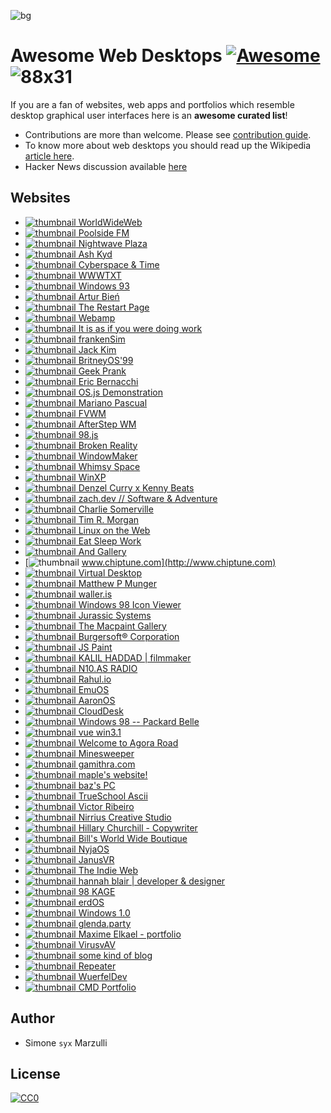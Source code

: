 ![bg](header.png)

# Awesome Web Desktops [![Awesome](https://cdn.rawgit.com/sindresorhus/awesome/d7305f38d29fed78fa85652e3a63e154dd8e8829/media/badge.svg)](https://github.com/sindresorhus/awesome) ![88x31](88x31.gif)

If you are a fan of websites, web apps and portfolios which resemble desktop graphical user interfaces here is an **awesome curated list**!

- Contributions are more than welcome. Please see [contribution guide](contributing.md).
- To know more about web desktops you should read up the Wikipedia [article here](https://en.wikipedia.org/wiki/Web_desktop).
- Hacker News discussion available [here](https://news.ycombinator.com/item?id=23734093)


## Websites

* [![thumbnail](https://s2.googleusercontent.com/s2/favicons?domain_url=https://worldwideweb.cern.ch/browser) WorldWideWeb](https://worldwideweb.cern.ch/browser)
* [![thumbnail](https://s2.googleusercontent.com/s2/favicons?domain_url=https://poolside.fm) Poolside FM](https://poolside.fm)
* [![thumbnail](https://s2.googleusercontent.com/s2/favicons?domain_url=https://plaza.one) Nightwave Plaza](https://plaza.one)
* [![thumbnail](https://s2.googleusercontent.com/s2/favicons?domain_url=https://ash.ms) Ash Kyd](https://ash.ms)
* [![thumbnail](https://s2.googleusercontent.com/s2/favicons?domain_url=http://cyberspaceandtime.com/Gaano9Y6KAU.video+related) Cyberspace & Time](http://cyberspaceandtime.com/Gaano9Y6KAU.video+related)
* [![thumbnail](https://s2.googleusercontent.com/s2/favicons?domain_url=https://wwwtxt.org/about) WWWTXT](https://wwwtxt.org/about)
* [![thumbnail](https://s2.googleusercontent.com/s2/favicons?domain_url=https://www.windows93.net) Windows 93](https://www.windows93.net)
* [![thumbnail](https://s2.googleusercontent.com/s2/favicons?domain_url=https://www.expensive.toys) Artur Bień](https://www.expensive.toys)
* [![thumbnail](https://s2.googleusercontent.com/s2/favicons?domain_url=http://www.therestartpage.com) The Restart Page](http://www.therestartpage.com)
* [![thumbnail](https://s2.googleusercontent.com/s2/favicons?domain_url=https://webamp.org) Webamp](https://webamp.org)
* [![thumbnail](https://s2.googleusercontent.com/s2/favicons?domain_url=https://pippinbarr.github.io/itisasifyouweredoingwork) It is as if you were doing work](https://pippinbarr.github.io/itisasifyouweredoingwork)
* [![thumbnail](https://s2.googleusercontent.com/s2/favicons?domain_url=https://frankensim.animade.tv) frankenSim](https://frankensim.animade.tv)
* [![thumbnail](https://s2.googleusercontent.com/s2/favicons?domain_url=https://www.jackk.im) Jack Kim](https://www.jackk.im)
* [![thumbnail](https://s2.googleusercontent.com/s2/favicons?domain_url=https://www.itsbritneybot.com) BritneyOS'99](https://www.itsbritneybot.com)
* [![thumbnail](https://s2.googleusercontent.com/s2/favicons?domain_url=https://geekprank.com) Geek Prank](https://geekprank.com)
* [![thumbnail](https://s2.googleusercontent.com/s2/favicons?domain_url=http://eeerik.com) Eric Bernacchi](http://eeerik.com)
* [![thumbnail](https://s2.googleusercontent.com/s2/favicons?domain_url=https://demo.os-js.org) OS.js Demonstration](https://demo.os-js.org)
* [![thumbnail](https://s2.googleusercontent.com/s2/favicons?domain_url=http://www.marianopascual.me) Mariano Pascual](http://www.marianopascual.me)
* [![thumbnail](https://s2.googleusercontent.com/s2/favicons?domain_url=http://www.fvwm.org) FVWM](http://www.fvwm.org)
* [![thumbnail](https://s2.googleusercontent.com/s2/favicons?domain_url=http://www.afterstep.org) AfterStep WM](http://www.afterstep.org)
* [![thumbnail](https://s2.googleusercontent.com/s2/favicons?domain_url=https://98.js.org) 98.js](https://98.js.org)
* [![thumbnail](https://s2.googleusercontent.com/s2/favicons?domain_url=https://brokenrealitygame.tumblr.com) Broken Reality](https://brokenrealitygame.tumblr.com)
* [![thumbnail](https://s2.googleusercontent.com/s2/favicons?domain_url=https://www.windowmaker.org) WindowMaker](https://www.windowmaker.org)
* [![thumbnail](https://s2.googleusercontent.com/s2/favicons?domain_url=https://whimsy.space) Whimsy Space](https://whimsy.space)
* [![thumbnail](https://s2.googleusercontent.com/s2/favicons?domain_url=https://winxp.now.sh) WinXP](https://winxp.now.sh)
* [![thumbnail](https://s2.googleusercontent.com/s2/favicons?domain_url=https://ultimatedenzelcurry.com) Denzel Curry x Kenny Beats](https://ultimatedenzelcurry.com)
* [![thumbnail](https://s2.googleusercontent.com/s2/favicons?domain_url=https://zach.dev) zach.dev // Software & Adventure](https://zach.dev)
* [![thumbnail](https://s2.googleusercontent.com/s2/favicons?domain_url=https://charlie.bz) Charlie Somerville](https://charlie.bz)
* [![thumbnail](https://s2.googleusercontent.com/s2/favicons?domain_url=https://timmorgan.org) Tim R. Morgan](https://timmorgan.org)
* [![thumbnail](https://s2.googleusercontent.com/s2/favicons?domain_url=https://dev.lotw.xyz/desk.os) Linux on the Web](https://dev.lotw.xyz/desk.os)
* [![thumbnail](https://s2.googleusercontent.com/s2/favicons?domain_url=https://www.eatsleepwork.com) Eat Sleep Work](https://www.eatsleepwork.com)
* [![thumbnail](https://s2.googleusercontent.com/s2/favicons?domain_url=https://andgallery.art) And Gallery](https://andgallery.art)
* [![thumbnail](https://s2.googleusercontent.com/s2/favicons?domain_url=http://www.chiptune.com) www.chiptune.com](http://www.chiptune.com)
* [![thumbnail](https://s2.googleusercontent.com/s2/favicons?domain_url=http://www.virtualdesktop.org) Virtual Desktop](http://www.virtualdesktop.org)
* [![thumbnail](https://s2.googleusercontent.com/s2/favicons?domain_url=https://www.matthewpmunger.com) Matthew P Munger](https://www.matthewpmunger.com)
* [![thumbnail](https://s2.googleusercontent.com/s2/favicons?domain_url=https://waller.is) waller.is](https://waller.is)
* [![thumbnail](https://s2.googleusercontent.com/s2/favicons?domain_url=https://win98icons.alexmeub.com) Windows 98 Icon Viewer](https://win98icons.alexmeub.com)
* [![thumbnail](https://s2.googleusercontent.com/s2/favicons?domain_url=https://jurassicsystems.com) Jurassic Systems](https://jurassicsystems.com)
* [![thumbnail](https://s2.googleusercontent.com/s2/favicons?domain_url=http://www.macpaint.org) The Macpaint Gallery](http://www.macpaint.org)
* [![thumbnail](https://s2.googleusercontent.com/s2/favicons?domain_url=https://www.burgersoft.co) Burgersoft® Corporation](https://www.burgersoft.co)
* [![thumbnail](https://s2.googleusercontent.com/s2/favicons?domain_url=https://jspaint.app) JS Paint](https://jspaint.app)
* [![thumbnail](https://s2.googleusercontent.com/s2/favicons?domain_url=https://kalilhaddad.com) KALIL HADDAD | filmmaker](https://kalilhaddad.com)
* [![thumbnail](https://s2.googleusercontent.com/s2/favicons?domain_url=http://n10.as) N10.AS RADIO](http://www.n10.as)
* [![thumbnail](https://s2.googleusercontent.com/s2/favicons?domain_url=https://rahul.io) Rahul.io](https://rahul.io)
* [![thumbnail](https://s2.googleusercontent.com/s2/favicons?domain_url=https://emupedia.net/beta/emuos/) EmuOS](https://emupedia.net/beta/emuos/)
* [![thumbnail](https://s2.googleusercontent.com/s2/favicons?domain_url=https://aaronos.dev/AaronOS/aosBeta.php) AaronOS](https://aaronos.dev/AaronOS/aosBeta.php)
* [![thumbnail](https://s2.googleusercontent.com/s2/favicons?domain_url=http://altaica.altervista.org) CloudDesk](http://altaica.altervista.org)
* [![thumbnail](https://s2.googleusercontent.com/s2/favicons?domain_url=https://packard-belle.netlify.com) Windows 98 -- Packard Belle](https://packard-belle.netlify.com)
* [![thumbnail](https://s2.googleusercontent.com/s2/favicons?domain_url=https://disjfa.github.io/vue-win-3.1/) vue win3.1](https://disjfa.github.io/vue-win-3.1/)
* [![thumbnail](https://s2.googleusercontent.com/s2/favicons?domain_url=http://agoraroad.com) Welcome to Agora Road](http://agoraroad.com)
* [![thumbnail](https://s2.googleusercontent.com/s2/favicons?domain_url=https://winmine-exe.now.sh) Minesweeper](https://winmine-exe.now.sh)
* [![thumbnail](https://s2.googleusercontent.com/s2/favicons?domain_url=https://gamithra.com) gamithra.com](https://gamithra.com)
* [![thumbnail](https://s2.googleusercontent.com/s2/favicons?domain_url=https://maple.pet) maple's website!](https://maple.pet)
* [![thumbnail](https://s2.googleusercontent.com/s2/favicons?domain_url=https://niceware.neocities.org) baz's PC](https://niceware.neocities.org)
* [![thumbnail](https://s2.googleusercontent.com/s2/favicons?domain_url=https://www.trueschool.se) TrueSchool Ascii](https://www.trueschool.se)
* [![thumbnail](https://s2.googleusercontent.com/s2/favicons?domain_url=https://victorribeiro.com) Victor Ribeiro](https://victorribeiro.com)
* [![thumbnail](https://s2.googleusercontent.com/s2/favicons?domain_url=https://nirri.us) Nirrius Creative Studio](https://nirri.us)
* [![thumbnail](https://s2.googleusercontent.com/s2/favicons?domain_url=http://hillarychurchill.com) Hillary Churchill - Copywriter](http://hillarychurchill.com)
* [![thumbnail](https://s2.googleusercontent.com/s2/favicons?domain_url=https://billsworld.neocities.org) Bill's World Wide Boutique](https://billsworld.neocities.org)
* [![thumbnail](https://s2.googleusercontent.com/s2/favicons?domain_url=https://signal3.neocities.org) NyjaOS](https://signal3.neocities.org)
* [![thumbnail](https://s2.googleusercontent.com/s2/favicons?domain_url=https://janusvr.neocities.org) JanusVR](https://janusvr.neocities.org)
* [![thumbnail](https://s2.googleusercontent.com/s2/favicons?domain_url=https://theindieweb.com) The Indie Web](https://theindieweb.com)
* [![thumbnail](https://s2.googleusercontent.com/s2/favicons?domain_url=https://hannahblair.co.uk) hannah blair | developer & designer](https://hannahblair.co.uk)
* [![thumbnail](https://s2.googleusercontent.com/s2/favicons?domain_url=https://ka.ge) 98 KAGE](https://ka.ge)
* [![thumbnail](https://s2.googleusercontent.com/s2/favicons?domain_url=https://iamerd.xyz) erdOS](https://iamerd.xyz)
* [![thumbnail](https://s2.googleusercontent.com/s2/favicons?domain_url=https://win1.krnl386.com) Windows 1.0](https://win1.krnl386.com)
* [![thumbnail](https://s2.googleusercontent.com/s2/favicons?domain_url=https://glenda.0x46.net) glenda.party](https://glenda.0x46.net)
* [![thumbnail](https://s2.googleusercontent.com/s2/favicons?domain_url=https://elkael.com) Maxime Elkael - portfolio](https://elkael.com)
* [![thumbnail](https://s2.googleusercontent.com/s2/favicons?domain_url=https://os.virusav.com) VirusvAV](https://os.virusav.com)
* [![thumbnail](https://s2.googleusercontent.com/s2/favicons?domain_url=https://blog.aimen.me) some kind of blog](https://blog.aimen.me)
* [![thumbnail](https://s2.googleusercontent.com/s2/favicons?domain_url=https://repeater.space) Repeater](https://repeater.space)
* [![thumbnail](https://s2.googleusercontent.com/s2/favicons?domain_url=https://wuerfeldev.de) WuerfelDev](https://wuerfeldev.de)
* [![thumbnail](https://s2.googleusercontent.com/s2/favicons?domain_url=https://animasugit.com/cmdportfolio/) CMD Portfolio](https://animasugit.com/cmdportfolio/)

## Author

* Simone `syx` Marzulli

## License

[![CC0](https://licensebuttons.net/p/zero/1.0/88x31.png)](https://creativecommons.org/publicdomain/zero/1.0/)

